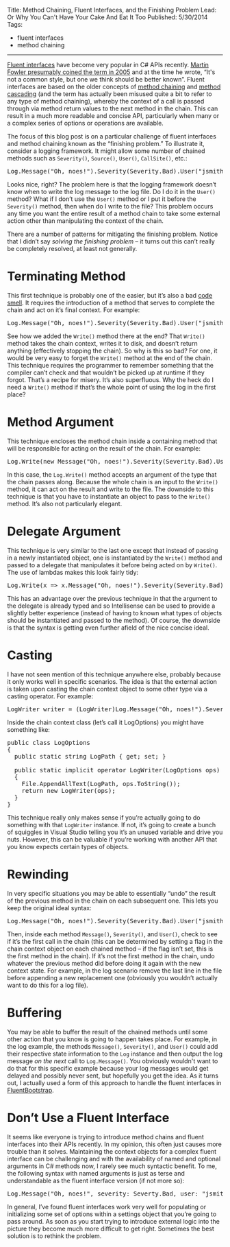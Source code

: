 ﻿Title: Method Chaining, Fluent Interfaces, and the Finishing Problem
Lead: Or Why You Can't Have Your Cake And Eat It Too
Published: 5/30/2014
Tags:
  - fluent interfaces
  - method chaining
---
<p><a href="http://martinfowler.com/bliki/FluentInterface.html">Fluent interfaces</a> have become very popular in C# APIs recently. <a href="http://martinfowler.com/bliki/FluentInterface.html">Martin Fowler presumably coined the term in 2005</a> and at the time he wrote, “It's not a common style, but one we think should be better known”. Fluent interfaces are based on the older concepts of <a href="http://en.wikipedia.org/wiki/Method_chaining">method chaining</a> and <a href="http://en.wikipedia.org/wiki/Method_cascading">method cascading</a> (and the term has actually been misused quite a bit to refer to any type of method chaining), whereby the context of a call is passed through via method return values to the next method in the chain. This can result in a much more readable and concise API, particularly when many or a complex series of options or operations are available.</p>

<p>The focus of this blog post is on a particular challenge of fluent interfaces and method chaining known as the “finishing problem.” To illustrate it, consider a logging framework. It might allow some number of chained methods such as <code>Severity()</code>, <code>Source()</code>, <code>User()</code>, <code>CallSite()</code>, etc.:</p>

<pre class="prettyprint">Log.Message("Oh, noes!").Severity(Severity.Bad).User("jsmith");</pre>

<p>Looks nice, right? The problem here is that the logging framework doesn’t know when to write the log message to the log file. Do I do it in the <code>User()</code> method? What if I don’t use the <code>User()</code> method or I put it before the <code>Severity()</code> method, then when do I write to the file? This problem occurs any time you want the entire result of a method chain to take some external action other than manipulating the context of the chain.</p>

<p>There are a number of patterns for mitigating the finishing problem. Notice that I didn’t say <em>solving the finishing problem</em> – it turns out this can’t really be completely resolved, at least not generally.</p>

<h1>Terminating Method</h1>

<p>This first technique is probably one of the easier, but it’s also a bad <a href="http://en.wikipedia.org/wiki/Code_smell">code smell</a>. It requires the introduction of a method that serves to complete the chain and act on it’s final context. For example:</p>

<pre class="prettyprint">Log.Message("Oh, noes!").Severity(Severity.Bad).User("jsmith").Write();</pre>

<p>See how we added the <code>Write()</code> method there at the end? That <code>Write()</code> method takes the chain context, writes it to disk, and doesn’t return anything (effectively stopping the chain). So why is this so bad? For one, it would be very easy to forget the <code>Write()</code> method at the end of the chain. This technique requires the programmer to remember something that the compiler can’t check and that wouldn’t be picked up at runtime if they forgot. That’s a recipe for misery. It’s also superfluous. Why the heck do I need a <code>Write()</code> method if that’s the whole point of using the log in the first place?</p>

<h1>Method Argument</h1>

<p>This technique encloses the method chain inside a containing method that will be responsible for acting on the result of the chain. For example:</p>

<pre class="prettyprint">Log.Write(new Message("Oh, noes!").Severity(Severity.Bad).User("jsmith"));</pre>

<p>In this case, the <code>Log.Write()</code> method accepts an argument of the type that the chain passes along. Because the whole chain is an input to the <code>Write()</code> method, it can act on the result and write to the file. The downside to this technique is that you have to instantiate an object to pass to the <code>Write()</code> method. It’s also not particularly elegant.</p>

<h1>Delegate Argument</h1>

<p>This technique is very similar to the last one except that instead of passing in a newly instantiated object, one is instantiated by the <code>Write()</code> method and passed to a delegate that manipulates it before being acted on by <code>Write()</code>. The use of lambdas makes this look fairly tidy:</p>

<pre class="prettyprint">Log.Write(x => x.Message("Oh, noes!").Severity(Severity.Bad).User("jsmith"));</pre>

<p>This has an advantage over the previous technique in that the argument to the delegate is already typed and so Intellisense can be used to provide a slightly better experience (instead of having to known what types of objects should be instantiated and passed to the method). Of course, the downside is that the syntax is getting even further afield of the nice concise ideal.</p>

<h1>Casting</h1>

<p>I have not seen mention of this technique anywhere else, probably because it only works well in specific scenarios. The idea is that the external action is taken upon casting the chain context object to some other type via a casting operator. For example:</p>

<pre class="prettyprint">LogWriter writer = (LogWriter)Log.Message("Oh, noes!").Severity(Severity.Bad).User("jsmith");</code>></pre>

<p>Inside the chain context class (let’s call it LogOptions) you might have something like:</p>

<pre class="prettyprint">public class LogOptions
{
  public static string LogPath { get; set; }

  public static implicit operator LogWriter(LogOptions ops)
  {
    File.AppendAllText(LogPath, ops.ToString());
    return new LogWriter(ops);
  }
}</pre>

<p>This technique really only makes sense if you’re actually going to do something with that <code>LogWriter</code> instance. If not, it’s going to create a bunch of squiggles in Visual Studio telling you it’s an unused variable and drive you nuts. However, this can be valuable if you’re working with another API that you know expects certain types of objects.</p>

<h1>Rewinding</h1>

<p>In very specific situations you may be able to essentially “undo” the result of the previous method in the chain on each subsequent one. This lets you keep the original ideal syntax:</p>

<pre class="prettyprint">Log.Message("Oh, noes!").Severity(Severity.Bad).User("jsmith");</pre>

<p>Then, inside each method <code>Message()</code>, <code>Severity()</code>, and <code>User()</code>, check to see if it’s the first call in the chain (this can be determined by setting a flag in the chain context object on each chained method – if the flag isn’t set, this is the first method in the chain). If it’s not the first method in the chain, undo whatever the previous method did before doing it again with the new context state. For example, in the log scenario remove the last line in the file before appending a new replacement one (obviously you wouldn’t actually want to do this for a log file).</p>

<h1>Buffering</h1>

<p>You may be able to buffer the result of the chained methods until some other action that you know is going to happen takes place. For example, in the log example, the methods <code>Message()</code>, <code>Severity()</code>, and <code>User()</code> could add their respective state information to the <code>Log</code> instance and then output the log message <em>on the next</em> call to <code>Log.Message()</code>. You obviously wouldn't want to do that for this specific example because your log messages would get delayed and possibly never sent, but hopefully you get the idea. As it turns out, I actually used a form of this approach to handle the fluent interfaces in <a href="http://fluentbootstrap.com">FluentBootstrap</a>.</p>

<h1>Don’t Use a Fluent Interface</h1>

<p>It seems like everyone is trying to introduce method chains and fluent interfaces into their APIs recently. In my opinion, this often just causes more trouble than it solves. Maintaining the context objects for a complex fluent interface can be challenging and with the availability of named and optional arguments in C# methods now, I rarely see much syntactic benefit. To me, the following syntax with named arguments is just as terse and understandable as the fluent interface version (if not more so):</p>

<pre class="prettyprint">Log.Message("Oh, noes!", severity: Severty.Bad, user: "jsmith");</pre>

<p>In general, I’ve found fluent interfaces work very well for populating or initializing some set of options within a settings object that you’re going to pass around. As soon as you start trying to introduce external logic into the picture they become much more difficult to get right. Sometimes the best solution is to rethink the problem.</p>